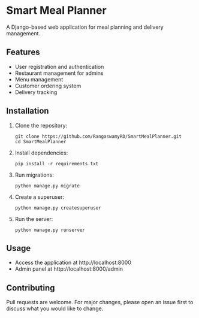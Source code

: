 # Smart Meal Planner

A Django-based web application for meal planning and delivery management.

## Features

- User registration and authentication
- Restaurant management for admins
- Menu management
- Customer ordering system
- Delivery tracking

## Installation

1. Clone the repository:
   ```
   git clone https://github.com/RangaswamyRD/SmartMealPlanner.git
   cd SmartMealPlanner
   ```

2. Install dependencies:
   ```
   pip install -r requirements.txt
   ```

3. Run migrations:
   ```
   python manage.py migrate
   ```

4. Create a superuser:
   ```
   python manage.py createsuperuser
   ```

5. Run the server:
   ```
   python manage.py runserver
   ```

## Usage

- Access the application at http://localhost:8000
- Admin panel at http://localhost:8000/admin

## Contributing

Pull requests are welcome. For major changes, please open an issue first to discuss what you would like to change.


